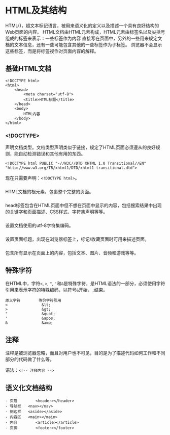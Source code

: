 # HTML及其结构

HTML()，超文本标记语言，被用来语义化的定义以及描述一个具有良好结构的Web页面的内容。
HTML文档由HTML元素构成，HTML元素由标签名以及尖括号组成的标签来表示：一些标签作为内容
直接写在页面中，另外的一些用来规定文档的文本信息，还有一些可能包含其他的一些标签作为子标签。
浏览器不会显示这些标签，而是将标签视作对页面内容的解释。

## 基础HTML文档

```
<!DOCTYPE html>
<html>
	<head>
		<meta charset="utf-8">
		<title>HTML标题</title>
	</head>
	<body>
		HTML内容
	</body>
</html>
```

### <!DOCTYPE>

声明文档类型。文档类型声明类似于链接，规定了HTML页面必须遵从的良好规则，能自动检测错误和其他有用的东西。
```
<!DOCTYPE html PUBLIC "-//W3C//DTD XHTML 1.0 Transitional//EN"
"http://www.w3.org/TR/xhtml1/DTD/xhtml1-transitional.dtd">
```
现在只需要声明：`<!DOCTYPE html>`。

### <html></html>

HTML文档的根元素，包裹整个完整的页面。

### <head></head>

head标签包含在HTML页面中但不想在页面中显示的内容，包括搜索结果中出现的关键字和页面描述、CSS样式、字符集声明等等。

### <meta charset="utf-8">

设置文档使用的utf-8字符集编码。

### <title></title>

设置页面标题，出现在浏览器标签上，标记/收藏页面时可用来描述页面。

### <body></body>

包含所有显示在页面上的内容，包括文本、图片、音频和游戏等等。

## 特殊字符

在HTML中，字符`<`, `>`, `"`, `'`和`&`是特殊字符，是HTML语法的一部分，必须使用字符引用来表示字符的特殊编码，以符号`&`开始，`;`结束。
```
原义字符		等价字符引用
<				&lt;
>				&gt;
"				&quot;
'				&apos;
&				&amp;
```

## 注释

注释是被浏览器忽略，而且对用户也不可见，目的是为了描述代码如何工作和不同部分的代码做了什么等。

语法：`<!-- 注释内容 -->`

## 语义化文档结构

```
- 页眉		<header></header>
- 导航栏	<nav></nav>
- 侧边栏	<aside></aside>
- 内容区	<main></main>
- 内容		<article></article>
- 页脚		<footer></footer>
```

